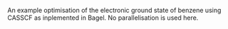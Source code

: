 An example optimisation of the electronic ground state of benzene using 
CASSCF as inplemented in Bagel. No parallelisation is used here.

